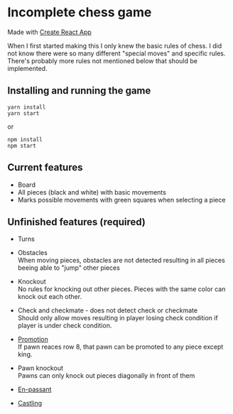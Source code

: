 # Incomplete chess game
Made with [Create React App](https://github.com/facebook/create-react-app)

When I first started making this I only knew the basic rules of chess. I did not know there were so many different "special moves" and specific rules.
There's probably more rules not mentioned below that should be implemented.

## Installing and running the game
    yarn install
    yarn start
   or  
    
    npm install
    npm start

## Current features

* Board
* All pieces (black and white) with basic movements
* Marks possible movements with green squares when selecting a piece


## Unfinished features (required)
* Turns
* Obstacles  
  When moving pieces, obstacles are not detected resulting in all pieces beeing able to "jump" other pieces

* Knockout  
  No rules for knocking out other pieces. Pieces with the same color can knock out each other.

* Check and checkmate - does not detect check or checkmate  
  Should only allow moves resulting in player losing check condition if player is under check condition.

* [Promotion](https://en.wikipedia.org/wiki/Promotion_(chess))  
  If pawn reaces row 8, that pawn can be promoted to any piece except king.

* Pawn knockout  
  Pawns can only knock out pieces diagonally in front of them

* [En-passant](https://www.chess.com/terms/en-passant)
* [Castling](https://en.wikipedia.org/wiki/Castling)
